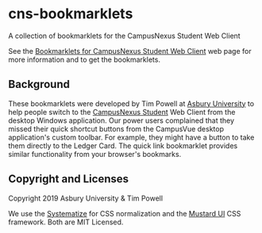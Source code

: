 # cns-bookmarklets                                                               
                                                                                 
A collection of bookmarklets for the CampusNexus Student Web Client         

See the [Bookmarklets for CampusNexus Student Web Client](https://tpow.github.io/cns-bookmarklets/) web page for more information and to get the bookmarklets.

## Background
These bookmarklets were developed by Tim Powell at [Asbury University](https://asbury.edu/its) to help people switch to the [CampusNexus Student](https://www.campusmanagement.com/products/student-information-system/) Web Client from the desktop Windows application. Our power users complained that they missed their quick shortcut buttons from the CampusVue desktop application's custom toolbar. For example, they might have a button to take them directly to the Ledger Card. The quick link bookmarklet provides similar functionality from your browser's bookmarks.

## Copyright and Licenses

Copyright 2019 Asbury University & Tim Powell

We use the [Systematize](http://github.com/mvasilkov/systematize) for CSS normalization and the [Mustard UI](https://mustard-ui.com/) CSS framework. Both are MIT Licensed.


